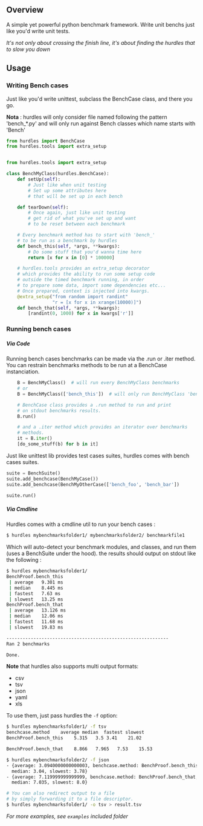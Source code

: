 ## Overview

A simple yet powerful python benchmark framework. Write unit benchs just like you'd write unit tests.

*It's not only about crossing the finish line, it's about finding the hurdles that to slow you down*

## Usage


### Writing Bench cases

Just like you'd write unittest, subclass the BenchCase class, and there you go.

**Nota** : hurdles will only consider file named following the pattern 'bench_*.py'
and will only run against Bench classes which name starts with 'Bench'


```python
from hurdles import BenchCase
from hurdles.tools import extra_setup


from hurdles.tools import extra_setup

class BenchMyClass(hurdles.BenchCase):
    def setUp(self):
        # Just like when unit testing
        # Set up some attributes here
        # that will be set up in each bench

    def tearDown(self):
        # Once again, just like unit testing
        # get rid of what you've set up and want
        # to be reset between each benchmark

    # Every benchmark method has to start with 'bench_'
    # to be run as a benchmark by hurdles
    def bench_this(self, *args, **kwargs):
        # Do some stuff that you'd wanna time here
        return [x for x in [0] * 100000]

    # hurdles.tools provides an extra_setup decorator
    # which provides the ability to run some setup code
    # outside the timed benchmark running, in order
    # to prepare some data, import some dependencies etc...
    # Once prepared, context is injected into kwargs.
    @extra_setup("from random import randint"
                 "r = [x for x in xrange(10000)]")
    def bench_that(self, *args, **kwargs):
        [randint(0, 1000) for x in kwargs['r']]
```

### Running bench cases

##### Via Code

Running bench cases benchmarks can be made via the .run or .iter method. You can restrain benchmarks
methods to be run at a BenchCase instanciation.


```python
    B = BenchMyClass()  # will run every BenchMyClass benchmarks
    # or
    B = BenchMyClass(['bench_this'])  # will only run BenchMyClass 'bench_this' method

    # BenchCase class provides a .run method to run and print
    # on stdout benchmarks results.
    B.run()

    # and a .iter method which provides an iterator over benchmarks
    # methods.
    it = B.iter()
    [do_some_stuff(b) for b in it]
```

Just like unittest lib provides test cases suites, hurdles comes with bench cases suites.


```python
suite = BenchSuite()
suite.add_benchcase(BenchMyCase())
suite.add_benchcase(BenchMyOtherCase(['bench_foo', 'bench_bar'])

suite.run()
```

##### Via Cmdline

Hurdles comes with a cmdline util to run your bench cases :

```bash
$ hurdles mybenchmarksfolder1/ mybenchmarksfolder2/ benchmarkfile1
```

Which will auto-detect your benchmark modules, and classes, and run them (uses a BenchSuite under the hood).
the results should output on stdout like the following :

```bash
$ hurdles mybenchmarksfolder1/
BenchProof.bench_this
 | average   9.301 ms
 | median    8.445 ms
 | fastest   7.63 ms
 | slowest   13.25 ms
BenchProof.bench_that
 | average   13.126 ms
 | median    12.06 ms
 | fastest   11.68 ms
 | slowest   19.83 ms

------------------------------------------------------------ 
Ran 2 benchmarks 

Done.          
```

**Note** that hurdles also supports multi output formats:

* csv
* tsv
* json
* yaml
* xls

To use them, just pass hurdles the `-f` option:

```bash
$ hurdles mybenchmarksfolder1/ -f tsv
benchcase.method    average median  fastest slowest
BenchProof.bench_this    5.315   3.5 3.41    21.02

BenchProof.bench_that    8.866   7.965   7.53    15.53

$ hurdles mybenchmarksfolder2/ -f json
- {average: 3.0940000000000003, benchcase.method: BenchProof.bench_this, fastest: 2.85,
  median: 3.04, slowest: 3.78}
- {average: 7.119999999999999, benchcase.method: BenchProof.bench_that, fastest: 6.76,
  median: 7.035, slowest: 8.0}

# You can also redirect output to a file
# by simply forwarding it to a file descriptor.
$ hurdles mybenchmarksfolder1/ -o tsv > result.tsv
```

*For more examples, see `examples` included folder*